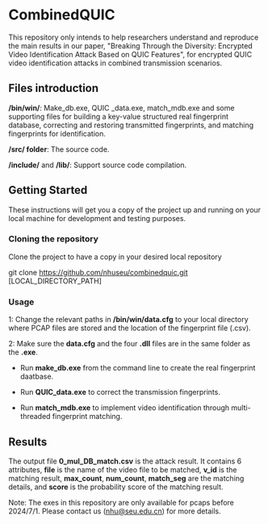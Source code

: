# CombinedQUIC

This repository only intends to help researchers understand and reproduce the main results in our paper, "Breaking Through the Diversity: Encrypted Video Identification Attack Based on QUIC
Features", for encrypted QUIC video identification attacks in combined transmission scenarios.


## Files introduction

__/bin/win/__: Make_db.exe, QUIC _data.exe, match_mdb.exe and some supporting files for building a key-value structured real fingerprint database, correcting and restoring transmitted fingerprints, and matching fingerprints for identification.

__/src/ folder__: The source code.

__/include/__ and __/lib/__: Support source code compilation.

## Getting Started
These instructions will get you a copy of the project up and running on your local machine for development and testing purposes.

### Cloning the repository

Clone the project to have a copy in your desired local repository

git clone https://github.com/nhuseu/combinedquic.git [LOCAL_DIRECTORY_PATH]

### Usage

1: Change the relevant paths in __/bin/win/data.cfg__ to your local directory where PCAP files are stored and the location of the fingerprint file (.csv).

2: Make sure the __data.cfg__ and the four __.dll__ files are in the same folder as the __.exe__. 

* Run __make_db.exe__ from the command line to create the real fingerprint daatbase.

* Run __QUIC_data.exe__ to correct the transmission fingerprints.

* Run __match_mdb.exe__ to implement video identification through multi-threaded fingerprint matching.

## Results

The output file __0_mul_DB_match.csv__ is the attack result. It contains 6 attributes, __file__ is the name of the video file to be matched, __v_id__ is the matching result, __max_count__, __num_count__, __match_seg__ are the matching details, and __score__ is the probability score of the matching result.

Note: The exes in this repository are only available for pcaps before 2024/7/1. Please contact us (nhu@seu.edu.cn) for more details.


